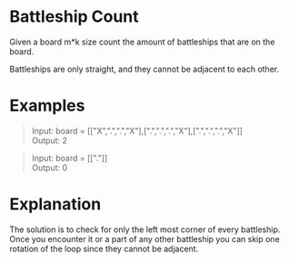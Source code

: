 # Battleship Count
Given a board m*k size count the amount of battleships that are on the board.

Battleships are only straight, and they cannot be adjacent to each other.

# Examples

>Input: board = [["X",".",".","X"],[".",".",".","X"],[".",".",".","X"]] \
>Output: 2

>Input: board = [["."]] \
>Output: 0
 
# Explanation
The solution is to check for only the left most corner of every battleship. Once you encounter it or a part of any other battleship you can skip one rotation of the loop since they cannot be adjacent.